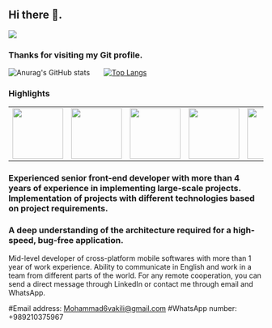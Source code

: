 ## Hi there 👋.

![](https://komarev.com/ghpvc/?username=mohammad6vakili&color=blueviolet)

### Thanks for visiting my Git profile.




![Anurag's GitHub stats](https://github-readme-stats.vercel.app/api?username=mohammad6vakili&show_icons=true&theme=tokyonight)
&nbsp;
&nbsp;
&nbsp;
[![Top Langs](https://github-readme-stats.vercel.app/api/top-langs/?username=mohammad6vakili&layout=compact&theme=tokyonight)](https://github.com/anuraghazra/github-readme-stats)



### Highlights
<table>
  <tr>
    <td><img src="https://cdn.iconscout.com/icon/free/png-64/javascript-24-1174950.png" width="100"></td>
        <td><img src="https://cdn.iconscout.com/icon/free/png-64/typescript-1174965.png" width="100"></td>
    <td><img src="https://cdn.iconscout.com/icon/free/png-64/react-3-1175109.png" width="100"></td>
    <td><img src="https://cdn.iconscout.com/icon/free/png-64/node-js-1174925.png" width="100"></td>
    <td><img src="https://cdn.iconscout.com/icon/free/png-64/electron-67-1175035.png" width="100"></td>
    <td><img src="https://cdn.iconscout.com/icon/free/png-64/html5-2474805-2056091.png" width="100"></td>
    <td><img src="https://cdn.iconscout.com/icon/free/png-64/github-170-1175028.png" width="100"></td>
    <td><img src="https://cdn.iconscout.com/icon/free/png-64/webpack-1-1174980.png" width="100"></td>
    <td><img src="https://cdn.iconscout.com/icon/free/png-64/visualstudio-1-1174964.png" width="100"></td>
    <td><img src="https://cdn.iconscout.com/icon/free/png-64/wordpress-2752021-2284838.png" width="100"></td>
    <td><img src="https://cdn.iconscout.com/icon/free/png-64/apple-1237-1174963.png" width="100"></td>
   </tr>
  </table>
  
  ### Experienced senior front-end developer with more than 4 years of experience in implementing large-scale projects. Implementation of projects with different technologies based on project requirements.
  
### A deep understanding of the architecture required for a high-speed, bug-free application.
Mid-level developer of cross-platform mobile softwares with more than 1 year of work experience.
Ability to communicate in English and work in a team from different parts of the world.
For any remote cooperation, you can send a direct message through LinkedIn or contact me through email and WhatsApp.

#Email address: Mohammad6vakili@gmail.com
#WhatsApp number: +989210375967


